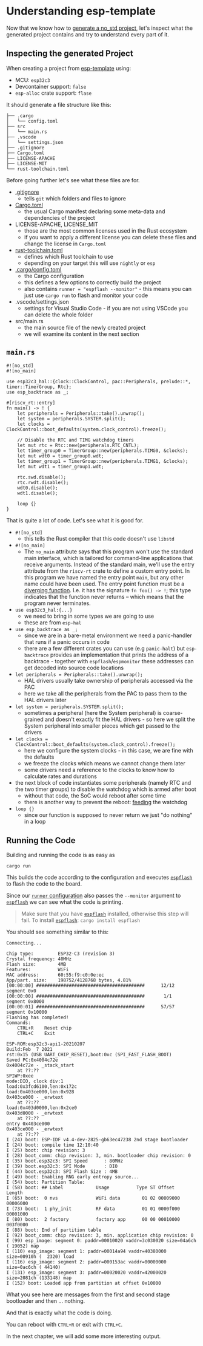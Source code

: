# Understanding esp-template

Now that we know how to [generate a no_std project], let's inspect what the generated
project contains and try to understand every part of it.

## Inspecting the generated Project

When creating a project from [esp-template] using:
- MCU: `esp32c3`
- Devcontainer support: `false`
- `esp-alloc` crate support: `flase`

It should generate a file structure like this:

```text
├── .cargo
│   └── config.toml
├── src
│   └── main.rs
├── .vscode
│   └── settings.json
├── .gitignore
├── Cargo.toml
├── LICENSE-APACHE
├── LICENSE-MIT
└── rust-toolchain.toml
```

Before going further let's see what these files are for.

- [.gitignore]
    - tells `git` which folders and files to ignore
- [Cargo.toml]
    - the usual Cargo manifest declaring some meta-data and dependencies of the project
- LICENSE-APACHE, LICENSE_MIT
    - those are the most common licenses used in the Rust ecosystem
    - if you want to apply a different license you can delete these files and change the license in `Cargo.toml`
- [rust-toolchain.toml]
    - defines which Rust toolchain to use
    - depending on your target this will use `nightly` or `esp`
- [.cargo/config.toml]
    - the Cargo configuration
    - this defines a few options to correctly build the project
    - also contains `runner = "espflash --monitor"` - this means you can just use `cargo run` to flash and monitor your code
- .vscode/settings.json
    - settings for Visual Studio Code - if you are not using VSCode you can delete the whole folder
- src/main.rs
    - the main source file of the newly created project
    - we will examine its content in the next section

## `main.rs`

```rust,ignore
#![no_std]
#![no_main]

use esp32c3_hal::{clock::ClockControl, pac::Peripherals, prelude::*, timer::TimerGroup, Rtc};
use esp_backtrace as _;

#[riscv_rt::entry]
fn main() -> ! {
    let peripherals = Peripherals::take().unwrap();
    let system = peripherals.SYSTEM.split();
    let clocks = ClockControl::boot_defaults(system.clock_control).freeze();

    // Disable the RTC and TIMG watchdog timers
    let mut rtc = Rtc::new(peripherals.RTC_CNTL);
    let timer_group0 = TimerGroup::new(peripherals.TIMG0, &clocks);
    let mut wdt0 = timer_group0.wdt;
    let timer_group1 = TimerGroup::new(peripherals.TIMG1, &clocks);
    let mut wdt1 = timer_group1.wdt;

    rtc.swd.disable();
    rtc.rwdt.disable();
    wdt0.disable();
    wdt1.disable();

    loop {}
}
```

That is quite a lot of code. Let's see what it is good for.

- `#![no_std]`
    - this tells the Rust compiler that this code doesn't use `libstd`
- `#![no_main]`
    - The `no_main` attribute says that this program won't use the standard main interface, which is tailored for command-line applications that receive arguments. Instead of the standard main, we'll use the entry attribute from the `riscv-rt` crate to define a custom entry point. In this program we have named the entry point `main`, but any other name could have been used. The entry point function must be a [diverging function]. I.e. it has the signature `fn foo() -> !`; this type indicates that the function never returns – which means that the program never terminates.
- `use esp32c3_hal:{...}`
    - we need to bring in some types we are going to use
    - these are from `esp-hal`
- `use esp_backtrace as _;`
    - since we are in a bare-metal environment we need a panic-handler that runs if a panic occurs in code
    - there are a few different crates you can use (e.g `panic-halt`) but `esp-backtrace` provides an implementation that prints the address of a backtrace - together with `espflash`/`espmonitor` these addresses can get decoded into source code locations
- `let peripherals = Peripherals::take().unwrap();`
    - HAL drivers usually take ownership of peripherals accessed via the PAC
    - here we take all the peripherals from the PAC to pass them to the HAL drivers later
- `let system = peripherals.SYSTEM.split();`
    - sometimes a peripheral (here the System peripheral) is coarse-grained and doesn't exactly fit the HAL drivers - so here we split the System peripheral into smaller pieces which get passed to the drivers
- `let clocks = ClockControl::boot_defaults(system.clock_control).freeze();`
    - here we configure the system clocks - in this case, we are fine with the defaults
    - we freeze the clocks which means we cannot change them later
    - some drivers need a reference to the clocks to know how to calculate rates and durations
- the next block of code instantiates some peripherals (namely RTC and the two timer groups) to disable the watchdog which is armed after boot
    - without that code, the SoC would reboot after some time
    - there is another way to prevent the reboot: [feeding](https://docs.rs/esp32c3-hal/0.2.0/esp32c3_hal/prelude/trait._embedded_hal_watchdog_Watchdog.html#tymethod.feed) the watchdog
- `loop {}`
    - since our function is supposed to never return we just "do nothing" in a loop

## Running the Code

Building and running the code is as easy as

```shell
cargo run
```

This builds the code according to the configuration and executes [`espflash`] to flash the code to the board.

Since our [`runner` configuration] also passes the `--monitor` argument to [`espflash`] we can see what the code is printing.

> Make sure that you have [`espflash`] installed, otherwise this step will fail. To install [`espflash`]:
> `cargo install espflash`

You should see something similar to this:
```text
Connecting...

Chip type:         ESP32-C3 (revision 3)
Crystal frequency: 40MHz
Flash size:        4MB
Features:          WiFi
MAC address:       60:55:f9:c0:0e:ec
App/part. size:    198752/4128768 bytes, 4.81%
[00:00:00] ########################################      12/12      segment 0x0
[00:00:00] ########################################       1/1       segment 0x8000
[00:00:01] ########################################      57/57      segment 0x10000
Flashing has completed!
Commands:
    CTRL+R    Reset chip
    CTRL+C    Exit

ESP-ROM:esp32c3-api1-20210207
Build:Feb  7 2021
rst:0x15 (USB_UART_CHIP_RESET),boot:0xc (SPI_FAST_FLASH_BOOT)
Saved PC:0x4004c72e
0x4004c72e - _stack_start
    at ??:??
SPIWP:0xee
mode:DIO, clock div:1
load:0x3fcd6100,len:0x172c
load:0x403ce000,len:0x928
0x403ce000 - _erwtext
    at ??:??
load:0x403d0000,len:0x2ce0
0x403d0000 - _erwtext
    at ??:??
entry 0x403ce000
0x403ce000 - _erwtext
    at ??:??
I (24) boot: ESP-IDF v4.4-dev-2825-gb63ec47238 2nd stage bootloader
I (24) boot: compile time 12:10:40
I (25) boot: chip revision: 3
I (28) boot_comm: chip revision: 3, min. bootloader chip revision: 0
I (35) boot.esp32c3: SPI Speed      : 80MHz
I (39) boot.esp32c3: SPI Mode       : DIO
I (44) boot.esp32c3: SPI Flash Size : 4MB
I (49) boot: Enabling RNG early entropy source...
I (54) boot: Partition Table:
I (58) boot: ## Label            Usage          Type ST Offset   Length
I (65) boot:  0 nvs              WiFi data        01 02 00009000 00006000
I (73) boot:  1 phy_init         RF data          01 01 0000f000 00001000
I (80) boot:  2 factory          factory app      00 00 00010000 003f0000
I (88) boot: End of partition table
I (92) boot_comm: chip revision: 3, min. application chip revision: 0
I (99) esp_image: segment 0: paddr=00010020 vaddr=3c030020 size=04a6ch ( 19052) map
I (110) esp_image: segment 1: paddr=00014a94 vaddr=40380000 size=00910h (  2320) load
I (116) esp_image: segment 2: paddr=000153ac vaddr=00000000 size=0ac6ch ( 44140)
I (131) esp_image: segment 3: paddr=00020020 vaddr=42000020 size=2081ch (133148) map
I (152) boot: Loaded app from partition at offset 0x10000

```

What you see here are messages from the first and second stage bootloader and then ... nothing.

And that is exactly what the code is doing.

You can reboot with `CTRL+R` or exit with `CTRL+C`.

In the next chapter, we will add some more interesting output.


[generate a no_std project]: ../generate-project-from-template.md#esp-template
[esp-template]: https://github.com/esp-rs/esp-template
[.gitignore]: https://git-scm.com/docs/gitignore
[Cargo.toml]: https://doc.rust-lang.org/cargo/reference/manifest.html
[rust-toolchain.toml]: https://rust-lang.github.io/rustup/overrides.html#the-toolchain-file
[.cargo/config.toml]: https://doc.rust-lang.org/cargo/reference/config.html
[`espflash`]: https://github.com/esp-rs/espflash/tree/main/espflash
[`runner` configuration]: https://doc.rust-lang.org/cargo/reference/config.html#targettriplerunner
[diverging function]: https://doc.rust-lang.org/beta/rust-by-example/fn/diverging.html
